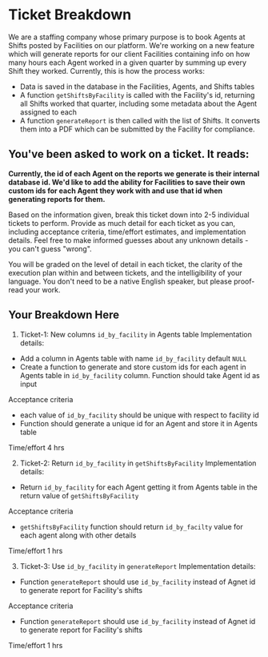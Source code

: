 # Ticket Breakdown

We are a staffing company whose primary purpose is to book Agents at Shifts posted by Facilities on our platform. We're working on a new feature which will generate reports for our client Facilities containing info on how many hours each Agent worked in a given quarter by summing up every Shift they worked. Currently, this is how the process works:

- Data is saved in the database in the Facilities, Agents, and Shifts tables
- A function `getShiftsByFacility` is called with the Facility's id, returning all Shifts worked that quarter, including some metadata about the Agent assigned to each
- A function `generateReport` is then called with the list of Shifts. It converts them into a PDF which can be submitted by the Facility for compliance.

## You've been asked to work on a ticket. It reads:

**Currently, the id of each Agent on the reports we generate is their internal database id. We'd like to add the ability for Facilities to save their own custom ids for each Agent they work with and use that id when generating reports for them.**

Based on the information given, break this ticket down into 2-5 individual tickets to perform. Provide as much detail for each ticket as you can, including acceptance criteria, time/effort estimates, and implementation details. Feel free to make informed guesses about any unknown details - you can't guess "wrong".

You will be graded on the level of detail in each ticket, the clarity of the execution plan within and between tickets, and the intelligibility of your language. You don't need to be a native English speaker, but please proof-read your work.

## Your Breakdown Here

1. Ticket-1: New columns `id_by_facility` in Agents table
Implementation details:

- Add a column in Agents table with name `id_by_facility` default `NULL`
- Create a function to generate and store custom ids for each agent in Agents table in `id_by_facility` column. Function should take Agent id as input

Acceptance criteria

- each value of `id_by_facility` should be unique with respect to facility id
- Function should generate a unique id for an Agent and store it in Agents table

Time/effort
4 hrs

2. Ticket-2: Return `id_by_facility` in `getShiftsByFacility`
Implementation details:

- Return `id_by_facility` for each Agent getting it from Agents table in the return value of `getShiftsByFacility`

Acceptance criteria

- `getShiftsByFacility` function should return `id_by_facilty` value for each agent along with other details

Time/effort
1 hrs

3. Ticket-3: Use `id_by_facility` in `generateReport`
Implementation details:

- Function `generateReport` should use `id_by_facility` instead of Agnet id to generate report for Facility's shifts

Acceptance criteria

- Function `generateReport` should use `id_by_facility` instead of Agnet id to generate report for Facility's shifts

Time/effort
1 hrs
